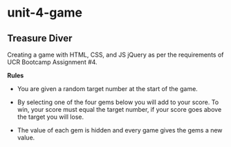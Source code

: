 # unit-4-game

## Treasure Diver

Creating a game with HTML, CSS, and JS jQuery as per the requirements of UCR Bootcamp Assignment #4.

**Rules**
* You are given a random target number at the start of the game.

* By selecting one of the four gems below you will add to your score.
To win, your score must equal the target number, if your score goes above the target you will lose.

* The value of each gem is hidden and every game gives the gems a new value.
